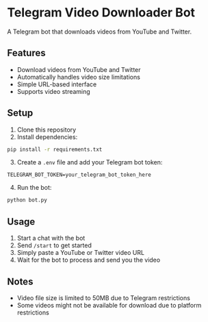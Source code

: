 # Telegram Video Downloader Bot

A Telegram bot that downloads videos from YouTube and Twitter.

## Features

- Download videos from YouTube and Twitter
- Automatically handles video size limitations
- Simple URL-based interface
- Supports video streaming

## Setup

1. Clone this repository
2. Install dependencies:
```bash
pip install -r requirements.txt
```

3. Create a `.env` file and add your Telegram bot token:
```
TELEGRAM_BOT_TOKEN=your_telegram_bot_token_here
```

4. Run the bot:
```bash
python bot.py
```

## Usage

1. Start a chat with the bot
2. Send `/start` to get started
3. Simply paste a YouTube or Twitter video URL
4. Wait for the bot to process and send you the video

## Notes

- Video file size is limited to 50MB due to Telegram restrictions
- Some videos might not be available for download due to platform restrictions
